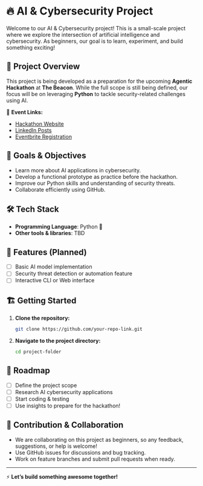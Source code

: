 # 🔥 AI & Cybersecurity Project

Welcome to our AI & Cybersecurity project! This is a small-scale project where we explore the intersection of artificial intelligence and cybersecurity. As beginners, our goal is to learn, experiment, and build something exciting!

## 🚀 Project Overview
This project is being developed as a preparation for the upcoming **Agentic Hackathon** at **The Beacon**. While the full scope is still being defined, our focus will be on leveraging **Python** to tackle security-related challenges using AI. 

🔗 **Event Links:**  
- [Hackathon Website](https://www.ns2agi.com/agentic-hackathon/)  
- [LinkedIn Posts](https://www.linkedin.com/company/north-star-agi/posts/)  
- [Eventbrite Registration](https://www.eventbrite.be/e/agentic-hackathon-north-star-agi-tickets-1236838319709)  

## 🎯 Goals & Objectives
- Learn more about AI applications in cybersecurity.
- Develop a functional prototype as practice before the hackathon.
- Improve our Python skills and understanding of security threats.
- Collaborate efficiently using GitHub.

## 🛠️ Tech Stack
- **Programming Language**: Python 🐍
- **Other tools & libraries**: TBD

## 📌 Features (Planned)
- [ ] Basic AI model implementation
- [ ] Security threat detection or automation feature
- [ ] Interactive CLI or Web interface

## 🏗️ Getting Started
1. **Clone the repository:**
   ```bash
   git clone https://github.com/your-repo-link.git
   ```
2. **Navigate to the project directory:**
   ```bash
   cd project-folder
   ```

## 📅 Roadmap
- [ ] Define the project scope
- [ ] Research AI cybersecurity applications
- [ ] Start coding & testing
- [ ] Use insights to prepare for the hackathon!

## 🤝 Contribution & Collaboration
- We are collaborating on this project as beginners, so any feedback, suggestions, or help is welcome!
- Use GitHub issues for discussions and bug tracking.
- Work on feature branches and submit pull requests when ready.

---
⚡ **Let’s build something awesome together!**